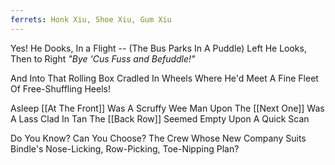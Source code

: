 ```yaml
---
ferrets: Honk Xiu, Shoe Xiu, Gum Xiu
---
```

Yes! He Dooks, In a Flight --
(The Bus Parks In A Puddle)
Left He Looks, Then to Right
*"Bye 'Cus Fuss and Befuddle!"*

And Into That Rolling Box 
Cradled In Wheels 
Where He'd Meet A Fine Fleet 
Of Free-Shuffling Heels!

Asleep [[At The Front]]
Was A Scruffy Wee Man 
Upon The [[Next One]]
Was A Lass Clad In Tan
The [[Back Row]] Seemed Empty 
Upon A Quick Scan 

Do You Know? Can You Choose?
The Crew Whose New Company 
Suits Bindle's Nose-Licking, 
	Row-Picking, 
		Toe-Nipping Plan?






